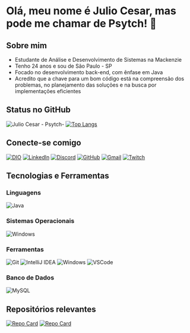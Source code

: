 # Olá, meu nome é Julio Cesar, mas pode me chamar de Psytch! 👋

## Sobre mim  

- Estudante de Análise e Desenvolvimento de Sistemas na Mackenzie
- Tenho 24 anos e sou de São Paulo - SP
- Focado no desenvolvimento back-end, com ênfase em Java
- Acredito que a chave para um bom código está na compreensão dos problemas, no planejamento das soluções e na busca por implementações eficientes

## Status no GitHub  
![Julio Cesar - Psytch-](https://github-readme-stats.vercel.app/api?username=Psytch-01&theme=github_dark&show_icons=true)
[![Top Langs](https://github-readme-stats.vercel.app/api/top-langs/?username=Psytch-01&layout=compact&theme=radical)](https://github.com/anuraghazra/github-readme-stats)  

## Conecte-se comigo  
[![DIO](https://img.shields.io/badge/-Meu%20Perfil%20na%20DIO-100?style=for-the-badge&logo=)](https://web.dio.me/users/juliocesar_002?tab=achievements&page=1)
[![LinkedIn](https://img.shields.io/badge/LinkedIn-0077B5?style=for-the-badge&logo=linkedin&logoColor=white)](https://www.linkedin.com/in/julio-cesar-agusso/)
[![Discord](https://img.shields.io/badge/Discord-7289DA?style=for-the-badge&logo=discord&logoColor=white)](https://discord.gg/3gb6bXyAbf)
[![GitHub](https://img.shields.io/badge/GitHub-100000?style=for-the-badge&logo=github&logoColor=white)](https://github.com/Psytch-01)
[![Gmail](https://img.shields.io/badge/Gmail-333333?style=for-the-badge&logo=gmail&logoColor=red)](mailto:contato.julio.agusso@gmail.com)
[![Twitch](https://img.shields.io/badge/Twitch-6441A5?style=for-the-badge&logo=twitch&logoColor=white)](https://www.twitch.tv/itspsytch)

## Tecnologias e Ferramentas  
### Linguagens  
![Java](https://img.shields.io/badge/java-%23ED8B00.svg?style=for-the-badge&logo=openjdk&logoColor=black)

### Sistemas Operacionais  
![Windows](https://img.shields.io/badge/Windows-000?style=for-the-badge&logo=windows&logoColor=2CA5E0)

### Ferramentas  
![Git](https://img.shields.io/badge/GIT-000000?style=for-the-badge&logo=git&logoColor=orange)
![IntelliJ IDEA](https://img.shields.io/badge/IntelliJ%20IDEA-000000?style=flat&logo=intellijidea)
![Windows](https://img.shields.io/badge/Windows-000?style=for-the-badge&logo=windows&logoColor=0000FF)
![VSCode](https://img.shields.io/badge/VS%20Code-007ACC?style=flat&logo=visual-studio-code)

### Banco de Dados  
![MySQL](https://img.shields.io/badge/MySQL-4479A1?style=flat&logo=mysql)  

## Repositórios relevantes  
[![Repo Card](https://github-readme-stats.vercel.app/api/pin/?username=Psytch-01&repo=Estudos-Java-Basico&bg_color=000&border_color=30A3DC&show_icons=true&icon_color=30A3DC&title_color=00000&text_color=FFF)](https://github.com/Psytch-01/Estudos-Java-Basico)
[![Repo Card](https://github-readme-stats.vercel.app/api/pin/?username=Psytch-01&repo=Exercicios-Java&bg_color=000&border_color=30A3DC&show_icons=true&icon_color=30A3DC&title_color=00000&text_color=FFF)](https://github.com/Psytch-01/Estudos-Java-Intermediario])
